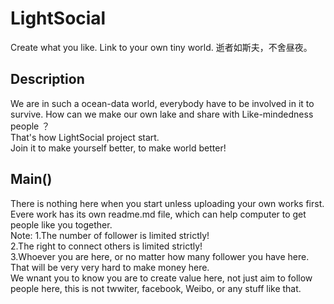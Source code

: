 # LightSocial
Create what you like. Link to your own tiny world.
逝者如斯夫，不舍昼夜。

## Description
We are in such a ocean-data world, everybody have to be involved in it to survive. How can we make our own lake and share with Like-mindedness people ？   
That's how LightSocial project start.   
Join it to make yourself better, to make world better!  

## Main()
There is nothing here when you start unless uploading your own works first.   
Evere work has its own readme.md file, which can help computer to get people like you together.  
Note:
1.The number of follower is limited strictly!  
2.The right to connect others is limited strictly!  
3.Whoever you are here, or no matter how many follower you have here. That will be very very hard to make money here.  
We wnant you to know you are to create value here, not just aim to follow people here, this is not twwiter, facebook, Weibo, or any stuff like that.

